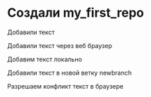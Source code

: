 ﻿# Создали my_first_repo

Добавили текст

Добавили текст через веб браузер

Добавим текст локально

Добавили текст в новой ветку newbranch

Разрешаем конфликт текст в браузере
 
 